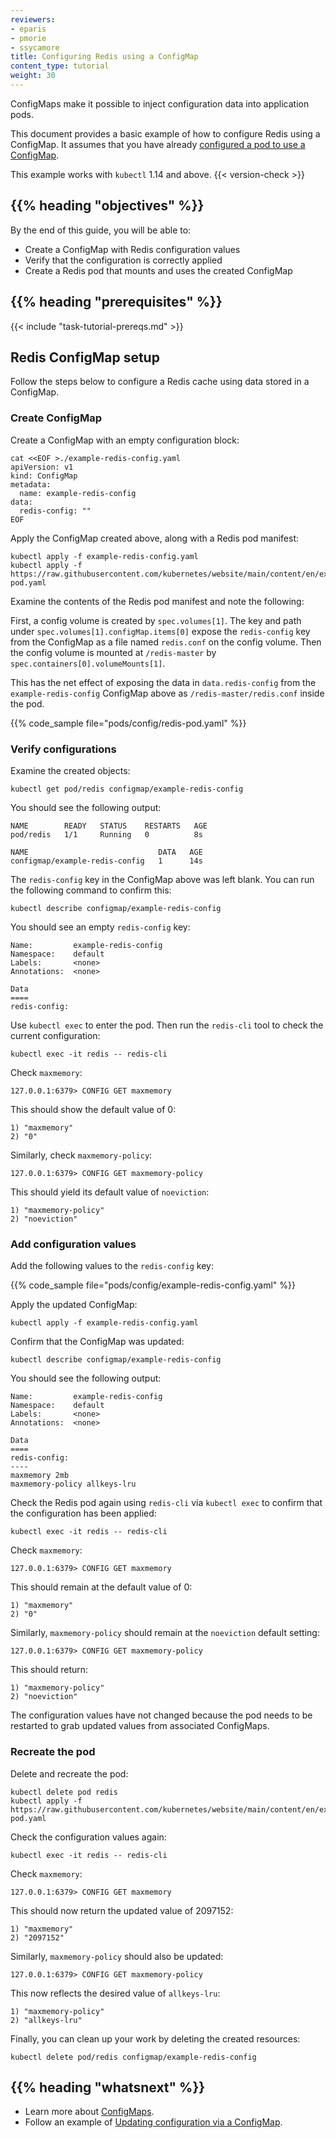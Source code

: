 ```yaml
---
reviewers:
- eparis
- pmorie
- ssycamore
title: Configuring Redis using a ConfigMap
content_type: tutorial
weight: 30
---
```


<!-- overview -->

ConfigMaps make it possible to inject configuration data into application pods.

This document provides a basic example of how to configure Redis using a ConfigMap. 
It assumes that you have already [configured a pod to use a ConfigMap](/docs/tasks/configure-pod-container/configure-pod-configmap/). 

This example works with `kubectl` 1.14 and above. {{< version-check >}}

## {{% heading "objectives" %}}

By the end of this guide, you will be able to:

* Create a ConfigMap with Redis configuration values
* Verify that the configuration is correctly applied
* Create a Redis pod that mounts and uses the created ConfigMap

## {{% heading "prerequisites" %}}

{{< include "task-tutorial-prereqs.md" >}} 

<!-- lessoncontent -->

## Redis ConfigMap setup

Follow the steps below to configure a Redis cache using data stored in a ConfigMap.

### Create ConfigMap

Create a ConfigMap with an empty configuration block:

```shell
cat <<EOF >./example-redis-config.yaml
apiVersion: v1
kind: ConfigMap
metadata:
  name: example-redis-config
data:
  redis-config: ""
EOF
```

Apply the ConfigMap created above, along with a Redis pod manifest:

```shell
kubectl apply -f example-redis-config.yaml
kubectl apply -f https://raw.githubusercontent.com/kubernetes/website/main/content/en/examples/pods/config/redis-pod.yaml
```

Examine the contents of the Redis pod manifest and note the following:

First, a config volume is created by `spec.volumes[1]`.
The key and path under `spec.volumes[1].configMap.items[0]` expose the `redis-config` key from the ConfigMap as a file named `redis.conf` on the config volume.
Then the config volume is mounted at `/redis-master` by `spec.containers[0].volumeMounts[1]`.

This has the net effect of exposing the data in `data.redis-config` from the `example-redis-config`
ConfigMap above as `/redis-master/redis.conf` inside the pod.

{{% code_sample file="pods/config/redis-pod.yaml" %}}

### Verify configurations

Examine the created objects:

```shell
kubectl get pod/redis configmap/example-redis-config 
```

You should see the following output:

```
NAME        READY   STATUS    RESTARTS   AGE
pod/redis   1/1     Running   0          8s

NAME                             DATA   AGE
configmap/example-redis-config   1      14s
```

The `redis-config` key in the ConfigMap above was left blank.
You can run the following command to confirm this:

```shell
kubectl describe configmap/example-redis-config
```

You should see an empty `redis-config` key:

```shell
Name:         example-redis-config
Namespace:    default
Labels:       <none>
Annotations:  <none>

Data
====
redis-config:
```

Use `kubectl exec` to enter the pod.
Then run the `redis-cli` tool to check the current configuration:

```shell
kubectl exec -it redis -- redis-cli
```

Check `maxmemory`:

```shell
127.0.0.1:6379> CONFIG GET maxmemory
```

This should show the default value of 0:

```shell
1) "maxmemory"
2) "0"
```

Similarly, check `maxmemory-policy`:

```shell
127.0.0.1:6379> CONFIG GET maxmemory-policy
```

This should yield its default value of `noeviction`:

```shell
1) "maxmemory-policy"
2) "noeviction"
```

### Add configuration values

Add the following values to the `redis-config` key:

{{% code_sample file="pods/config/example-redis-config.yaml" %}}

Apply the updated ConfigMap:

```shell
kubectl apply -f example-redis-config.yaml
```

Confirm that the ConfigMap was updated:

```shell
kubectl describe configmap/example-redis-config
```

You should see the following output:

```shell
Name:         example-redis-config
Namespace:    default
Labels:       <none>
Annotations:  <none>

Data
====
redis-config:
----
maxmemory 2mb
maxmemory-policy allkeys-lru
```

Check the Redis pod again using `redis-cli` via `kubectl exec` to confirm that the configuration has been applied:

```shell
kubectl exec -it redis -- redis-cli
```

Check `maxmemory`:

```shell
127.0.0.1:6379> CONFIG GET maxmemory
```

This should remain at the default value of 0:

```shell
1) "maxmemory"
2) "0"
```

Similarly, `maxmemory-policy` should remain at the `noeviction` default setting:

```shell
127.0.0.1:6379> CONFIG GET maxmemory-policy
```

This should return:

```shell
1) "maxmemory-policy"
2) "noeviction"
```

The configuration values have not changed because the pod needs to be restarted to grab updated values from associated ConfigMaps. 

### Recreate the pod

Delete and recreate the pod:

```shell
kubectl delete pod redis
kubectl apply -f https://raw.githubusercontent.com/kubernetes/website/main/content/en/examples/pods/config/redis-pod.yaml
```

Check the configuration values again:

```shell
kubectl exec -it redis -- redis-cli
```

Check `maxmemory`:

```shell
127.0.0.1:6379> CONFIG GET maxmemory
```

This should now return the updated value of 2097152:

```shell
1) "maxmemory"
2) "2097152"
```

Similarly, `maxmemory-policy` should also be updated:

```shell
127.0.0.1:6379> CONFIG GET maxmemory-policy
```

This now reflects the desired value of `allkeys-lru`:

```shell
1) "maxmemory-policy"
2) "allkeys-lru"
```

Finally, you can clean up your work by deleting the created resources:

```shell
kubectl delete pod/redis configmap/example-redis-config
```

## {{% heading "whatsnext" %}}

* Learn more about [ConfigMaps](/docs/tasks/configure-pod-container/configure-pod-configmap/).
* Follow an example of [Updating configuration via a ConfigMap](/docs/tutorials/configuration/updating-configuration-via-a-configmap/).
